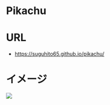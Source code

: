 # Pikachu

# URL

- https://suguhito65.github.io/pikachu/

# イメージ

![](https://i.gyazo.com/ea0fb578f79d725e8db71506b6a745e3.png)
